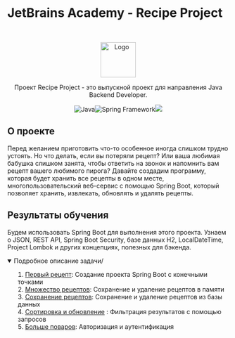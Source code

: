 # JetBrains Academy - Recipe Project

<br />
<p align="center">
  <a href="https://hyperskill.org/projects/130">
    <img src="https://ictacademy.com.ng/wp-content/uploads/2020/02/1200px-JetBrains_Logo_2016.svg_.png" alt="Logo" height="80">
  </a>

<p align="center">Проект Recipe Project - это выпускной проект для направления Java Backend Developer.
<p align="center"><img src="https://img.icons8.com/color/30/000000/java-coffee-cup-logo--v1.png" alt="Java"><img src="https://img.icons8.com/color/30/000000/spring-logo.png" alt="Spring Framework"><img src="https://img.icons8.com/color/30/000000/postgreesql.png"/>
</p>

## О проекте

Перед желанием приготовить что-то особенное иногда слишком трудно устоять. Но что делать, если вы потеряли рецепт? Или ваша любимая бабушка слишком занята, чтобы ответить на звонок и напомнить вам рецепт вашего любимого пирога? Давайте создадим программу, которая будет хранить все рецепты в одном месте, многопользовательский веб-сервис с помощью Spring Boot, который позволяет хранить, извлекать, обновлять и удалять рецепты.
## Результаты обучения

Будем использовать Spring Boot для выполнения этого проекта. Узнаем о JSON, REST API, Spring Boot Security, базе данных H2, LocalDateTime, Project Lombok и других концепциях, полезных для бэкенда.


<details open="open">
  <summary>Подробное описание задачи/<summary>
  <ol>
  <li><a href="tasks/1-first-recipe/README.md">Первый рецепт</a>: Создание проекта Spring Boot с конечными точками</li>
  <li><a href="tasks/2-multiple-recipes/README.md">Множество рецептов</a>: Сохранение и удаление рецептов в памяти</li>
  <li><a href="tasks/3-store-a-recipe/README.md">Сохранение рецептов</a>: Сохранение и удаление рецептов из базы данных</li>
  <li><a href="tasks/4-sort-and-update/README.md">Сортировка и обновление</a> : Фильтрация результатов с помощью запросов</li>
  <li><a href="tasks/5-more-chefs-to-the-table/README.md">Больше поваров</a>: Авторизация и аутентификация</li>
  </ol>
</details>
